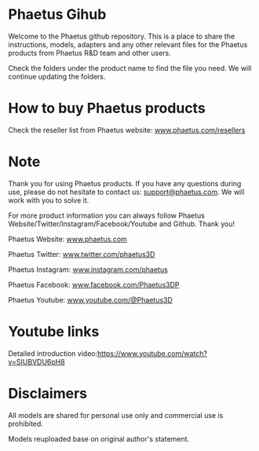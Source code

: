 # Phaetus Gihub
Welcome to the Phaetus github repository. This is a place to share the instructions, models, adapters and any other relevant files for the Phaetus products from Phaetus R&D team and other users. 

Check the folders under the product name to find the file you need. We will continue updating the folders.

# How to buy Phaetus products
Check the reseller list from Phaetus website: www.phaetus.com/resellers

# Note
Thank you for using Phaetus products. If you have any questions during use, please do not hesitate to contact us: support@phaetus.com. We will work with you to solve it.

For more product information you can always follow Phaetus Website/Twitter/Instagram/Facebook/Youtube and Github. Thank you!

Phaetus Website: www.phaetus.com

Phaetus Twitter: www.twitter.com/phaetus3D

Phaetus Instagram: www.instagram.com/phaetus

Phaetus Facebook: www.facebook.com/Phaetus3DP

Phaetus Youtube: www.youtube.com/@Phaetus3D

# Youtube links
Detailed introduction video:https://www.youtube.com/watch?v=SIUBVDU6pH8

# Disclaimers
All models are shared for personal use only and commercial use is prohibited.

Models reuploaded base on original author's statement.
